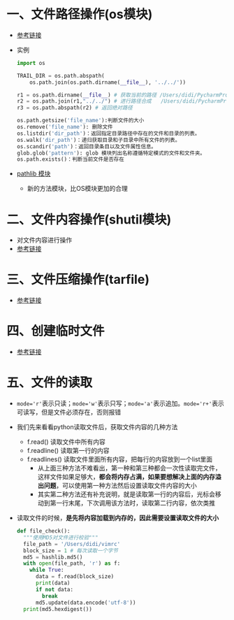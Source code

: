 # 一、文件路径操作(os模块)

- [参考链接](https://blog.csdn.net/kdongyi/article/details/82313150?ops_request_misc=%257B%2522request%255Fid%2522%253A%2522164964763616780366553189%2522%252C%2522scm%2522%253A%252220140713.130102334..%2522%257D&request_id=164964763616780366553189&biz_id=0&utm_medium=distribute.pc_search_result.none-task-blog-2~all~top_positive~default-1-82313150.142^v7^control,157^v4^control&utm_term=os.path&spm=1018.2226.3001.4187)

- 实例

  ```python
  import os
  
  TRAIL_DIR = os.path.abspath(
      os.path.join(os.path.dirname(__file__), '../../'))
  
  r1 = os.path.dirname(__file__) # 获取当前的路径 /Users/didi/PycharmProjects/pythonProject
  r2 = os.path.join(r1,"../../") # 进行路径合成   /Users/didi/PycharmProjects/pythonProject/../../
  r3 = os.path.abspath(r2) # 返回绝对路径
  
  os.path.getsize('file_name'):判断文件的大小
  os.remove('file_name'): 删除文件
  os.listdir('dir_path')：返回指定目录路径中存在的文件和目录的列表。
  os.walk('dir_path')：递归获取目录和子目录中所有文件的列表。
  os.scandir('path')：返回目录条目以及文件属性信息。
  glob.glob('pattern'): glob 模块列出名称遵循特定模式的文件和文件夹。
  os.path.exists()：判断当前文件是否存在
  
  ```

- [pathlib 模块](https://blog.csdn.net/looker53/article/details/106064166?spm=1001.2101.3001.6661.1&utm_medium=distribute.pc_relevant_t0.none-task-blog-2%7Edefault%7ECTRLIST%7ERate-1.pc_relevant_aa&depth_1-utm_source=distribute.pc_relevant_t0.none-task-blog-2%7Edefault%7ECTRLIST%7ERate-1.pc_relevant_aa&utm_relevant_index=1)
  
  - 新的方法模块，比OS模块更加的合理

# 二、文件内容操作(shutil模块)

- 对文件内容进行操作
- [参考链接](https://blog.csdn.net/qq_40223983/article/details/95984230)

# 三、文件压缩操作(tarfile)

- [参考链接](https://blog.csdn.net/zhongbeida_xue/article/details/71124568?ops_request_misc=%257B%2522request%255Fid%2522%253A%2522165456983416782390585819%2522%252C%2522scm%2522%253A%252220140713.130102334..%2522%257D&request_id=165456983416782390585819&biz_id=0&utm_medium=distribute.pc_search_result.none-task-blog-2~all~sobaiduend~default-2-71124568-null-null.142^v11^pc_search_result_control_group,157^v13^control&utm_term=tarfile.open&spm=1018.2226.3001.4187)

# 四、创建临时文件

- [参考链接](https://blog.csdn.net/qq_32617703/article/details/101267426?ops_request_misc=%25257B%252522request%25255Fid%252522%25253A%252522165468941016780366524472%252522%25252C%252522scm%252522%25253A%25252220140713.130102334..%252522%25257D&request_id=165468941016780366524472&biz_id=0&utm_medium=distribute.pc_search_result.none-task-blog-2~all~sobaiduend~default-2-101267426-null-null.142%5Ev11%5Epc_search_result_control_group,157%5Ev13%5Econtrol&utm_term=+tempfile.TemporaryDirectory&spm=1018.2226.3001.4187)

# 五、文件的读取

- `mode='r'`表示只读；`mode='w'`表示只写；`mode='a'`表示追加。`mode='r+'`表示可读写，但是文件必须存在，否则报错
- 我们先来看看python读取文件后，获取文件内容的几种方法
  - f.read()	读取文件中所有内容
  - f.readline()	读取第一行的内容
  - f.readlines()	读取文件里面所有内容，把每行的内容放到一个list里面
    - 从上面三种方法不难看出，第一种和第三种都会一次性读取完文件，这样文件如果足够大，**都会将内存占满，如果要想解决上面的内存溢出问题**，可以使用第一种方法然后设置读取文件内容的大小
    - 其实第二种方法还有补充说明，就是读取第一行的内容后，光标会移动到第一行末尾，下次调用该方法时，读取第二行内容，依次类推

- 读取文件的时候，**是先将内容加载到内存的，因此需要设置读取文件的大小**

  ```python
  def file_check():
    """使用MD5对文件进行校验"""
    file_path = '/Users/didi/vimrc'
    block_size = 1 # 每次读取一个字节
    md5 = hashlib.md5()
    with open(file_path, 'r') as f:
      while True:
        data = f.read(block_size)
        print(data)
        if not data:
          break
        md5.update(data.encode('utf-8'))
    print(md5.hexdigest())
  ```

  
